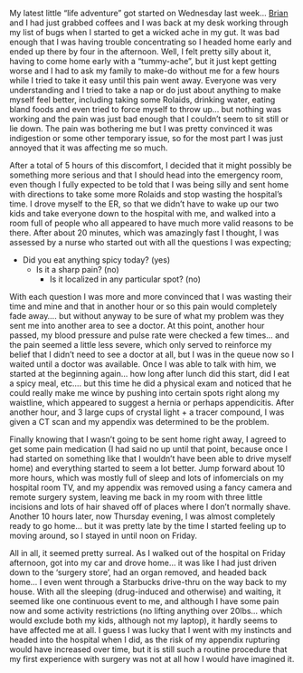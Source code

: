 My latest little “life adventure” got started on Wednesday last week… <a href="http://www.bufferoverrun.net" target="_blank" class="broken_link">Brian</a> and I had just grabbed coffees and I was back at my desk working through my list of bugs when I started to get a wicked ache in my gut. It was bad enough that I was having trouble concentrating so I headed home early and ended up there by four in the afternoon. Well, I felt pretty silly about it, having to come home early with a “tummy-ache”, but it just kept getting worse and I had to ask my family to make-do without me for a few hours while I tried to take it easy until this pain went away. Everyone was very understanding and I tried to take a nap or do just about anything to make myself feel better, including taking some Rolaids, drinking water, eating bland foods and even tried to force myself to throw up… but nothing was working and the pain was just bad enough that I couldn’t seem to sit still or lie down. The pain was bothering me but I was pretty convinced it was indigestion or some other temporary issue, so for the most part I was just annoyed that it was affecting me so much.

After a total of 5 hours of this discomfort, I decided that it might possibly be something more serious and that I should head into the emergency room, even though I fully expected to be told that I was being silly and sent home with directions to take some more Rolaids and stop wasting the hospital’s time. I drove myself to the ER, so that we didn’t have to wake up our two kids and take everyone down to the hospital with me, and walked into a room full of people who all appeared to have much more valid reasons to be there. After about 20 minutes, which was amazingly fast I thought, I was assessed by a nurse who started out with all the questions I was expecting;

  * Did you eat anything spicy today? (yes) 
      * Is it a sharp pain? (no) 
          * Is it localized in any particular spot? (no) 

With each question I was more and more convinced that I was wasting their time and mine and that in another hour or so this pain would completely fade away…. but without anyway to be sure of what my problem was they sent me into another area to see a doctor. At this point, another hour passed, my blood pressure and pulse rate were checked a few times… and the pain seemed a little less severe, which only served to reinforce my belief that I didn’t need to see a doctor at all, but I was in the queue now so I waited until a doctor was available. Once I was able to talk with him, we started at the beginning again… how long after lunch did this start, did I eat a spicy meal, etc…. but this time he did a physical exam and noticed that he could really make me wince by pushing into certain spots right along my waistline, which appeared to suggest a hernia or perhaps appendicitis. After another hour, and 3 large cups of crystal light + a tracer compound, I was given a CT scan and my appendix was determined to be the problem. 

Finally knowing that I wasn’t going to be sent home right away, I agreed to get some pain medication (I had said no up until that point, because once I had started on something like that I wouldn’t have been able to drive myself home) and everything started to seem a lot better. Jump forward about 10 more hours, which was mostly full of sleep and lots of infomercials on my hospital room TV, and my appendix was removed using a fancy camera and remote surgery system, leaving me back in my room with three little incisions and lots of hair shaved off of places where I don’t normally shave. Another 10 hours later, now Thursday evening, I was almost completely ready to go home… but it was pretty late by the time I started feeling up to moving around, so I stayed in until noon on Friday.

All in all, it seemed pretty surreal. As I walked out of the hospital on Friday afternoon, got into my car and drove home… it was like I had just driven down to the ‘surgery store’, had an organ removed, and headed back home… I even went through a Starbucks drive-thru on the way back to my house. With all the sleeping (drug-induced and otherwise) and waiting, it seemed like one continuous event to me, and although I have some pain now and some activity restrictions (no lifting anything over 20lbs… which would exclude both my kids, although not my laptop), it hardly seems to have affected me at all. I guess I was lucky that I went with my instincts and headed into the hospital when I did, as the risk of my appendix rupturing would have increased over time, but it is still such a routine procedure that my first experience with surgery was not at all how I would have imagined it.